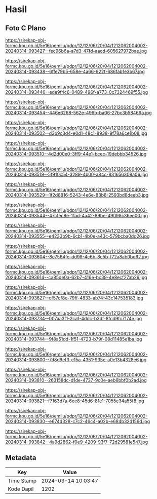 # Hasil

## Foto C Plano

https://sirekap-obj-formc.kpu.go.id/5e16/pemilu/pdpr/12/12/06/20/04/1212062004002-20240314-093427--fec96b6a-a7d3-47fd-aacd-605627972bae.jpg

https://sirekap-obj-formc.kpu.go.id/5e16/pemilu/pdpr/12/12/06/20/04/1212062004002-20240314-093438--6ffe79b5-658e-4a66-922f-686fab1e3b67.jpg

https://sirekap-obj-formc.kpu.go.id/5e16/pemilu/pdpr/12/12/06/20/04/1212062004002-20240314-093446--ede9f4c6-0489-496f-a773-0c7324469f55.jpg

https://sirekap-obj-formc.kpu.go.id/5e16/pemilu/pdpr/12/12/06/20/04/1212062004002-20240314-093454--446e6268-562e-496b-ba06-27bc3b58469a.jpg

https://sirekap-obj-formc.kpu.go.id/5e16/pemilu/pdpr/12/12/06/20/04/1212062004002-20240314-093502--d3b9c3d4-e0d1-48c1-8938-9f78a6ce1b08.jpg

https://sirekap-obj-formc.kpu.go.id/5e16/pemilu/pdpr/12/12/06/20/04/1212062004002-20240314-093510--4d2d00e0-3ff9-44e1-bcec-19debbb34526.jpg

https://sirekap-obj-formc.kpu.go.id/5e16/pemilu/pdpr/12/12/06/20/04/1212062004002-20240314-093519--5f910c54-3289-4b00-a84c-831656308a06.jpg

https://sirekap-obj-formc.kpu.go.id/5e16/pemilu/pdpr/12/12/06/20/04/1212062004002-20240314-093529--1f2d8816-5243-4e6e-83b8-2593bd8deeb3.jpg

https://sirekap-obj-formc.kpu.go.id/5e16/pemilu/pdpr/12/12/06/20/04/1212062004002-20240314-093544--47cfec8e-11ad-4a42-89be-49098c36ee00.jpg

https://sirekap-obj-formc.kpu.go.id/5e16/pemilu/pdpr/12/12/06/20/04/1212062004002-20240314-093555--e4233b9b-6cb1-4b0e-a43c-579bcba0dd26.jpg

https://sirekap-obj-formc.kpu.go.id/5e16/pemilu/pdpr/12/12/06/20/04/1212062004002-20240314-093604--8e7564fe-dd98-4c6b-8c5b-f72a8ab0bd62.jpg

https://sirekap-obj-formc.kpu.go.id/5e16/pemilu/pdpr/12/12/06/20/04/1212062004002-20240314-093614--ca85de0a-62b7-416e-bc39-4e8ecf27ab29.jpg

https://sirekap-obj-formc.kpu.go.id/5e16/pemilu/pdpr/12/12/06/20/04/1212062004002-20240314-093627--cf57cf8e-79ff-4833-ab74-43c147535183.jpg

https://sirekap-obj-formc.kpu.go.id/5e16/pemilu/pdpr/12/12/06/20/04/1212062004002-20240314-093734--007aa3f1-2ca1-4ddc-b3df-8fcd9fc7174e.jpg

https://sirekap-obj-formc.kpu.go.id/5e16/pemilu/pdpr/12/12/06/20/04/1212062004002-20240314-093744--9f8a51dd-1f51-4723-b79f-08d11485e1ba.jpg

https://sirekap-obj-formc.kpu.go.id/5e16/pemilu/pdpr/12/12/06/20/04/1212062004002-20240314-093800--7d8d9ef3-c15a-4351-935e-a0e13b4328e6.jpg

https://sirekap-obj-formc.kpu.go.id/5e16/pemilu/pdpr/12/12/06/20/04/1212062004002-20240314-093810--263158dc-d1de-4737-9c0e-aeb6bbf0b2ad.jpg

https://sirekap-obj-formc.kpu.go.id/5e16/pemilu/pdpr/12/12/06/20/04/1212062004002-20240314-093821--f7163d7a-6ee8-45d6-81e1-7055e34a55f8.jpg

https://sirekap-obj-formc.kpu.go.id/5e16/pemilu/pdpr/12/12/06/20/04/1212062004002-20240314-093830--e674d328-c7c2-46c4-a02b-e684b32d156d.jpg

https://sirekap-obj-formc.kpu.go.id/5e16/pemilu/pdpr/12/12/06/20/04/1212062004002-20240314-093842--4a9d2862-f0e9-4209-93f7-72d29581e547.jpg


## Metadata

| Key        | Value               |
| ---------- | ------------------- |
| Time Stamp | 2024-03-14 10:03:47 |
| Kode Dapil | 1202                |



